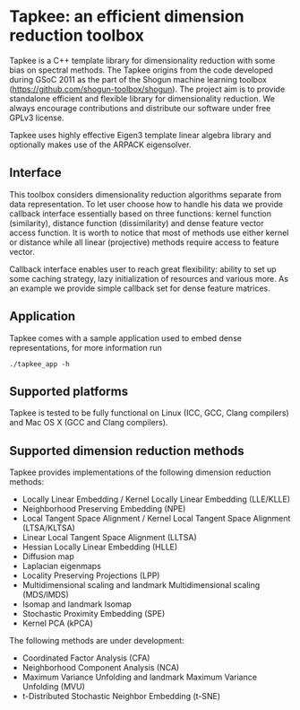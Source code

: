 Tapkee: an efficient dimension reduction toolbox
================================================

Tapkee is a C++ template library for dimensionality reduction with some bias on 
spectral methods. The Tapkee origins from the code developed during GSoC 2011 as 
the part of the Shogun machine learning toolbox (https://github.com/shogun-toolbox/shogun). 
The project aim is to provide standalone efficient and flexible library for 
dimensionality reduction. We always encourage contributions and distribute our software
under free GPLv3 license.

Tapkee uses highly effective Eigen3 template linear algebra library and 
optionally makes use of the ARPACK eigensolver.

Interface
---------

This toolbox considers dimensionality reduction algorithms separate from data representation.
To let user choose how to handle his data we provide callback interface essentially based
on three functions: kernel function (similarity), distance function (dissimilarity) and 
dense feature vector access function. It is worth to notice that most of methods use either
kernel or distance while all linear (projective) methods require access to feature vector.

Callback interface enables user to reach great flexibility: ability to set up some caching strategy,
lazy initialization of resources and various more. As an example we provide simple callback set
for dense feature matrices.

Application
-----------

Tapkee comes with a sample application used to embed dense representations, for more information run

`./tapkee_app -h`

Supported platforms
-------------------

Tapkee is tested to be fully functional on Linux (ICC, GCC, Clang compilers) 
and Mac OS X (GCC and Clang compilers).

Supported dimension reduction methods
-------------------------------------

Tapkee provides implementations of the following dimension reduction methods:

* Locally Linear Embedding / Kernel Locally Linear Embedding (LLE/KLLE)
* Neighborhood Preserving Embedding (NPE)
* Local Tangent Space Alignment / Kernel Local Tangent Space Alignment (LTSA/KLTSA)
* Linear Local Tangent Space Alignment (LLTSA)
* Hessian Locally Linear Embedding (HLLE)
* Diffusion map
* Laplacian eigenmaps
* Locality Preserving Projections (LPP)
* Multidimensional scaling and landmark Multidimensional scaling (MDS/lMDS)
* Isomap and landmark Isomap 
* Stochastic Proximity Embedding (SPE)
* Kernel PCA (kPCA)

The following methods are under development:

* Coordinated Factor Analysis (CFA)
* Neighborhood Component Analysis (NCA)
* Maximum Variance Unfolding and landmark Maximum Variance Unfolding (MVU)
* t-Distributed Stochastic Neighbor Embedding (t-SNE)
